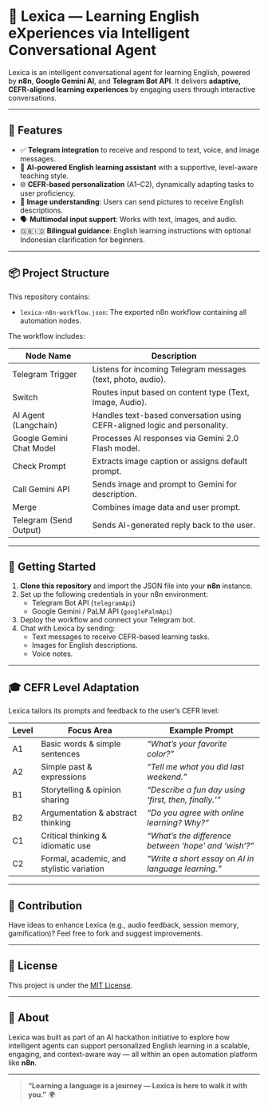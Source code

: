 # 🤖 Lexica — Learning English eXperiences via Intelligent Conversational Agent

Lexica is an intelligent conversational agent for learning English, powered by **n8n**, **Google Gemini AI**, and **Telegram Bot API**. It delivers **adaptive, CEFR-aligned learning experiences** by engaging users through interactive conversations.

---

## 🌟 Features

- ✅ **Telegram integration** to receive and respond to text, voice, and image messages.
- 🧠 **AI-powered English learning assistant** with a supportive, level-aware teaching style.
- 🌐 **CEFR-based personalization** (A1–C2), dynamically adapting tasks to user proficiency.
- 📸 **Image understanding**: Users can send pictures to receive English descriptions.
- 🗣️ **Multimodal input support**: Works with text, images, and audio.
- 🇬🇧🇮🇩 **Bilingual guidance**: English learning instructions with optional Indonesian clarification for beginners.

---

## 📦 Project Structure

This repository contains:

- `lexica-n8n-workflow.json`: The exported n8n workflow containing all automation nodes.

The workflow includes:

| Node Name              | Description                                                                 |
|------------------------|-----------------------------------------------------------------------------|
| Telegram Trigger        | Listens for incoming Telegram messages (text, photo, audio).               |
| Switch                  | Routes input based on content type (Text, Image, Audio).                   |
| AI Agent (Langchain)    | Handles text-based conversation using CEFR-aligned logic and personality.  |
| Google Gemini Chat Model| Processes AI responses via Gemini 2.0 Flash model.                         |
| Check Prompt            | Extracts image caption or assigns default prompt.                          |
| Call Gemini API         | Sends image and prompt to Gemini for description.                          |
| Merge                   | Combines image data and user prompt.                                       |
| Telegram (Send Output)  | Sends AI-generated reply back to the user.                                 |

---

## 🚀 Getting Started

1. **Clone this repository** and import the JSON file into your **n8n** instance.
2. Set up the following credentials in your n8n environment:
   - Telegram Bot API (`telegramApi`)
   - Google Gemini / PaLM API (`googlePalmApi`)
3. Deploy the workflow and connect your Telegram bot.
4. Chat with Lexica by sending:
   - Text messages to receive CEFR-based learning tasks.
   - Images for English descriptions.
   - Voice notes.

---

## 🎓 CEFR Level Adaptation

Lexica tailors its prompts and feedback to the user’s CEFR level:

| Level | Focus Area                              | Example Prompt |
|-------|------------------------------------------|----------------|
| A1    | Basic words & simple sentences          | *“What’s your favorite color?”* |
| A2    | Simple past & expressions               | *“Tell me what you did last weekend.”* |
| B1    | Storytelling & opinion sharing          | *“Describe a fun day using ‘first, then, finally.’”* |
| B2    | Argumentation & abstract thinking       | *“Do you agree with online learning? Why?”* |
| C1    | Critical thinking & idiomatic use       | *“What’s the difference between ‘hope’ and ‘wish’?”* |
| C2    | Formal, academic, and stylistic variation| *“Write a short essay on AI in language learning.”* |

---

## 🤝 Contribution

Have ideas to enhance Lexica (e.g., audio feedback, session memory, gamification)? Feel free to fork and suggest improvements.

---

## 📜 License

This project is under the [MIT License](LICENSE).

---

## 🧠 About

Lexica was built as part of an AI hackathon initiative to explore how intelligent agents can support personalized English learning in a scalable, engaging, and context-aware way — all within an open automation platform like **n8n**.

---

> **“Learning a language is a journey — Lexica is here to walk it with you.”** 🌍
